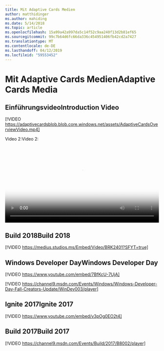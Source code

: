 ```yaml
---
title: Mit Adaptive Cards Medien
author: matthidinger
ms.author: mahiding
ms.date: 5/14/2018
ms.topic: article
ms.openlocfilehash: 15a99a42a997da5c14f52c9aa240f13d2b81ef65
ms.sourcegitcommit: 99c7b64d6fc66da336c454951406fb42cd2a7427
ms.translationtype: MT
ms.contentlocale: de-DE
ms.lasthandoff: 04/12/2019
ms.locfileid: "59553452"
---
```

# <a name="adaptive-cards-media"></a><span data-ttu-id="20aac-102">Mit Adaptive Cards Medien</span><span class="sxs-lookup"><span data-stu-id="20aac-102">Adaptive Cards Media</span></span>

## <a name="introduction-video"></a><span data-ttu-id="20aac-103">Einführungsvideo</span><span class="sxs-lookup"><span data-stu-id="20aac-103">Introduction Video</span></span>

[!VIDEO https://adaptivecardsblob.blob.core.windows.net/assets/AdaptiveCardsOverviewVideo.mp4]

<span data-ttu-id="20aac-104">Video 2:</span><span class="sxs-lookup"><span data-stu-id="20aac-104">Video 2:</span></span>

<video controls width="100%" poster="../content/videoposter.png">
    <source src="https://adaptivecardsblob.blob.core.windows.net/assets/AdaptiveCardsOverviewVideo.mp4" type="video/mp4">
</video>

## <a name="build-2018"></a><span data-ttu-id="20aac-105">Build 2018</span><span class="sxs-lookup"><span data-stu-id="20aac-105">Build 2018</span></span>

[!VIDEO https://medius.studios.ms/Embed/Video/BRK2401?SFYT=true]

## <a name="windows-developer-day"></a><span data-ttu-id="20aac-106">Windows Developer Day</span><span class="sxs-lookup"><span data-stu-id="20aac-106">Windows Developer Day</span></span>

[!VIDEO https://www.youtube.com/embed/7BfKcU-7UjA]

[!VIDEO https://channel9.msdn.com/Events/Windows/Windows-Developer-Day-Fall-Creators-Update/WinDev003/player]

## <a name="ignite-2017"></a><span data-ttu-id="20aac-107">Ignite 2017</span><span class="sxs-lookup"><span data-stu-id="20aac-107">Ignite 2017</span></span>

[!VIDEO https://www.youtube.com/embed/v3pOg0EO2t4]

## <a name="build-2017"></a><span data-ttu-id="20aac-108">Build 2017</span><span class="sxs-lookup"><span data-stu-id="20aac-108">Build 2017</span></span> 

[!VIDEO https://channel9.msdn.com/Events/Build/2017/B8002/player]

